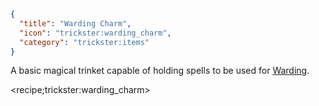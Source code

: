 ```json
{
  "title": "Warding Charm",
  "icon": "trickster:warding_charm",
  "category": "trickster:items"
}
```

A basic magical trinket capable of holding spells to be used for [Warding](^trickster:concepts/ward).

<recipe;trickster:warding_charm>
